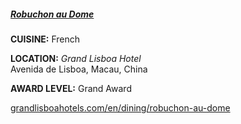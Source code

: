 <h5><a href="https://www.grandlisboahotels.com/en/dining/robuchon-au-dome" target="_blank" onclick="ga('send', 'event', 'OutBoundLinks', 'https://www.grandlisboahotels.com/en/dining/robuchon-au-dome', 'Robuchon au Dome');">Robuchon au Dome</a></h5>

**CUISINE:** French

**LOCATION:** *Grand Lisboa Hotel*<br>
Avenida de Lisboa, Macau, China

**AWARD LEVEL:** Grand Award

<a href="https://www.grandlisboahotels.com/en/dining/robuchon-au-dome" target="_blank" onclick="ga('send', 'event', 'OutBoundLinks', 'https://www.grandlisboahotels.com/en/dining/robuchon-au-dome', 'Robuchon au Dome');">grandlisboahotels.com/en/dining/robuchon-au-dome</a>
